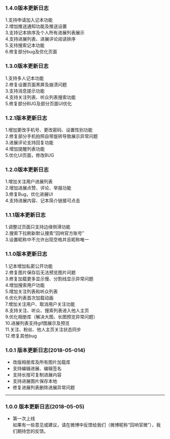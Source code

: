 ### 1.4.0版本更新日志
1.支持申请加入记本功能  
2.增加推送通知功能及推送设置  
3.支持记本排序及个人所有进展列表展示  
4.支持进展列表、进展评论阅读排序  
5.支持搜索记本功能  
6.修复部分bug及优化页面  
### 1.3.0版本更新日志
1.支持多人记本功能  
2.修复设置页面黑屏及崩溃问题  
3.支持消息提示功能  
4.支持关注列表、听众列表搜索功能  
5.修复部分BUG及部分页面UI优化  
### 1.2.1版本更新日志
1.增加更改手机号、更改密码、设置性别功能  
2.修复部分手机拍照自带旋转导致展示异常问题  
3.进展评论支持回复功能  
4.增加提醒列表功能  
5.优化UI页面，修改BUG  
### 1.2.0版本更新日志
1.增加关注用户进展列表  
2.增加进展点赞、评论、举报功能  
3.修复Bug，优化进展UI  
4.支持进展内容、记本简介链接可点击    
### 1.1.1版本更新日志
1.调整过页面只支持边缘侧滑功能  
2.搜索下拉刷新默认搜索“回响官方账号”   
3.设置昵称中不允许出现空格并且昵称唯一  
### 1.1.0版本更新日志
1.记本增加私密公开功能  
2.修复图片保存后无法预览图片问题  
3.修复加载更多显示慢、分割线显示异常问题  
4.增加搜索用户功能  
5.增加关注列表和听众列表  
6.优化列表首次加载动画  
7.增加关注用户、取消用户关注功能  
8.支持关注、听众、搜索列表进入他人主页  
9.优化相册库（解决大图、长图预览异常问题）  
10.进展列表支持gif图展示及预览     
11.关注、粉丝、他人主页关注状态同步  
12.修复其他bug
### 1.0.1 版本更新日志(2018-05-014)
* 改版相册库及所有图片加载库  
* 支持编辑进展、编辑签名  
* 支持长按可复制进展内容
* 支持进展图片保存本地  
* 修复进展列表删除进展异常问题
---
### 1.0.0 版本更新日志(2018-05-05)
* 第一次上线  
如果有一些意见或建议，请在微博中反馈给我们（微博昵称“回响官微”），我们期待您的反馈。
